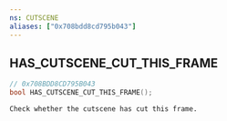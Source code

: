 ```yaml
---
ns: CUTSCENE
aliases: ["0x708bdd8cd795b043"]
---
```

## HAS_CUTSCENE_CUT_THIS_FRAME

```c
// 0x708BDD8CD795B043
bool HAS_CUTSCENE_CUT_THIS_FRAME();
```

```
Check whether the cutscene has cut this frame.
```
